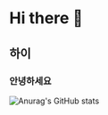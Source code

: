 # Hi there 👋
## 하이
### 안녕하세요


![Anurag's GitHub stats](https://github-readme-stats.vercel.app/api?username=NotHyooon&show_icons=true&theme=radical)
